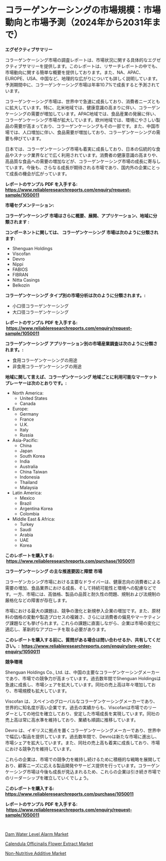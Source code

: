 <p><h1>コラーゲンケーシングの市場規模：市場動向と市場予測（2024年から2031年まで）</h1></p><p><strong>エグゼクティブサマリー</strong></p>
<p><p>コラーゲンケーシング市場の調査レポートは、市場状況に関する具体的なエグゼクティブサマリーを提供します。このレポートは、リサーチレポートの中でも、市場動向に関する簡単な概要を提供しております。また、NA、APAC、EUROPE、USA、中国など、地理的な広がりについても詳しく説明しています。予測期間中に、コラーゲンケーシング市場は年率10.7%で成長すると予測されています。</p><p>コラーゲンケーシング市場は、世界中で急速に成長しており、消費者ニーズともに拡大しています。特に、北米地域では、健康意識の高まりに伴い、コラーゲンケーシングの需要が増加しています。APAC地域では、食品産業の発展に伴い、コラーゲンケーシング市場が拡大しています。欧州地域では、環境にやさしい製品の需要が高まっており、コラーゲンケーシングもその一部です。また、中国市場では、人口増加に伴い、食品需要が増加しており、コラーゲンケーシングの需要も伸びています。</p><p>日本では、コラーゲンケーシング市場も着実に成長しており、日本の伝統的な食品やスナック業界などで広く利用されています。消費者の健康意識の高まりや、高品質な食品への需要の増加などが、コラーゲンケーシング市場の成長に寄与しています。今後も、さらなる成長が期待される市場であり、国内外の企業にとって成長の機会が広がっています。</p></p>
<p><strong>レポートのサンプル PDF を入手する: <a href="https://www.reliableresearchreports.com/enquiry/request-sample/1050011">https://www.reliableresearchreports.com/enquiry/request-sample/1050011</a></strong></p>
<p><strong>市場セグメンテーション:</strong></p>
<p><strong> コラーゲンケーシング 市場はさらに概要、展開、アプリケーション、地域に分類されます :</strong></p>
<p><strong>コンポーネントに関しては、 コラーゲンケーシング 市場は次のように分類されます: &nbsp;</strong></p>
<p><ul><li>Shenguan Holdings</li><li>Viscofan</li><li>Devro</li><li>Nippi</li><li>FABIOS</li><li>FIBRAN</li><li>Nitta Casings</li><li>Belkozin</li></ul></p>
<p><strong> コラーゲンケーシング タイプ別の市場分析は次のように分類されます。:</strong></p>
<p><ul><li>小口径コラーゲンケーシング</li><li>大口径コラーゲンケーシング</li></ul></p>
<p><strong>レポートのサンプル PDF を入手する: &nbsp;<a href="https://www.reliableresearchreports.com/enquiry/request-sample/1050011">https://www.reliableresearchreports.com/enquiry/request-sample/1050011</a></strong></p>
<p><strong> コラーゲンケーシング アプリケーション別の市場産業調査は次のように分類されます。:</strong></p>
<p><ul><li>食用コラーゲンケーシングの用途</li><li>非食用コラーゲンケーシングの用途</li></ul></p>
<p><strong>地域に関して言えば、コラーゲンケーシング 地域ごとに利用可能なマーケットプレーヤーは次のとおりです。:</strong></p>
<p><ul>
    <li>
        North America:
        <ul>
            <li>United States</li>
            <li>Canada</li>
        </ul>
    </li>
    <li>
        Europe:
        <ul>
            <li>Germany</li>
            <li>France</li>
            <li>U.K.</li>
            <li>Italy</li>
            <li>Russia</li>
        </ul>
    </li>
    <li>
        Asia-Pacific:
        <ul>
            <li>China</li>
            <li>Japan</li>
            <li>South Korea</li>
            <li>India</li>
            <li>Australia</li>
            <li>China Taiwan</li>
            <li>Indonesia</li>
            <li>Thailand</li>
            <li>Malaysia</li>
        </ul>
    </li>
    <li>
        Latin America:
        <ul>
            <li>Mexico</li>
            <li>Brazil</li>
            <li>Argentina Korea</li>
            <li>Colombia</li>
        </ul>
    </li>
    <li>
        Middle East & Africa:
        <ul>
            <li>Turkey</li>
            <li>Saudi</li>
            <li>Arabia</li>
            <li>UAE</li>
            <li>Korea</li>
        </ul>
    </li>
    </ul></p>
<p><strong>このレポートを購入する: &nbsp;<a href="https://www.reliableresearchreports.com/purchase/1050011">https://www.reliableresearchreports.com/purchase/1050011</a></strong></p>
<p><strong>コラーゲンケーシング の主な推進要因と障壁 市場</strong></p>
<p><p>コラーゲンカシング市場における主要なドライバーは、健康志向の消費者による需要の増加、食品業界における成長、そして持続可能性と環境への配慮などです。一方、市場には、高価格、製品の品質と耐久性の問題、規制および法規制の厳格化などの障害が存在します。</p><p>市場における最大の課題は、競争の激化と新規参入企業の増加です。また、原材料の価格の変動や製造プロセスの複雑さ、さらには消費者の偏見やマーケティング課題なども挙げられます。これらの課題に直面しながら、企業は市場の変化に適応し、革新的なアプローチを取る必要があります。</p></p>
<p><strong>このレポートを購入する前に、質問がある場合は問い合わせるか、共有してください。:&nbsp; <a href="https://www.reliableresearchreports.com/enquiry/pre-order-enquiry/1050011">https://www.reliableresearchreports.com/enquiry/pre-order-enquiry/1050011</a></strong></p>
<p><strong>競争環境</strong></p>
<p><p>Shenguan Holdings Co., Ltd. は、中国の主要なコラーゲンケーシングメーカーであり、市場での競争力が高まっています。過去数年間でShenguan Holdingsは急速に成長し、市場シェアを拡大しています。同社の売上高は年々増加しており、市場規模も拡大しています。</p><p>Viscofan は、スペインのグローバルなコラーゲンケーシングメーカーであり、世界的に知名度が高い企業です。過去の実績からも、Viscofanは市場でのリーダーとしての地位を確立しており、安定した市場成長を実現しています。同社の売上高は常に高水準を維持しており、業績も順調に推移しています。</p><p>Devro は、イギリスに拠点を置くコラーゲンケーシングメーカーであり、世界中で幅広い製品を提供しています。過去数年間で、Devroは新たな市場に進出し、市場シェアを拡大しています。また、同社の売上高も着実に成長しており、市場における競争力を維持しています。</p><p>これらの企業は、市場での競争力を維持し続けるために積極的な戦略を展開しており、顧客ニーズに応える製品開発やサービス提供を行っています。コラーゲンケーシング市場は今後も成長が見込まれるため、これらの企業は引き続き市場でのリーダーシップを確立していくでしょう。</p></p>
<p><strong>このレポートを購入する: &nbsp; <a href="https://www.reliableresearchreports.com/purchase/1050011">https://www.reliableresearchreports.com/purchase/1050011</a></strong></p>
<p><strong>レポートのサンプル PDF を入手する: &nbsp;<a href="https://www.reliableresearchreports.com/enquiry/request-sample/1050011">https://www.reliableresearchreports.com/enquiry/request-sample/1050011</a></strong><strong></strong></p>
<p>&nbsp;</p>
<p><p><a href="https://view.publitas.com/reportprime-1/global-dam-water-level-alarm-market-size-and-market-trends-insights-and-projections-from-2023-to-2030/">Dam Water Level Alarm Market</a></p><p><a href="https://github.com/Glendatilghmankmgz0rbhwpy/Market-Research-Report-List-1/blob/main/calendula-officinalis-flower-extract-market.md">Calendula Officinalis Flower Extract Market</a></p><p><a href="https://view.publitas.com/reportprime-1/decoding-the-non-nutritive-additive-market-a-deep-dive-into-the-latest-market-trends-market-segmentation-and-competitive-analysis/">Non-Nutritive Additive Market</a></p></p>